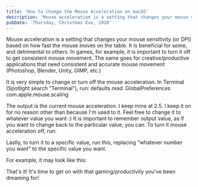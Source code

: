 ```yaml
---
title: 'How to Change the Mouse Acceleration on macOS'
description: 'Mouse acceleration is a setting that changes your mouse sensitivity (or DPI) based on how fast the mouse moves on the table.It is beneficial for some, and detrimental to others.'
pubDate: 'Thursday, Christmas Eve, 2020'
---
```


Mouse acceleration is a setting that changes your mouse sensitivity (or DPI) based on how fast the mouse moves on the table. It is beneficial for some, and detrimental to others. In games, for example, it is important to turn it off to get consistent mouse movement. The same goes for creative/productive applications that need consistent and accurate mouse movement (Photoshop, Blender, Unity, GIMP, etc.)

It is very simple to change or turn off the mouse acceleration. In Terminal (Spotlight search "Terminal"), run: defaults read .GlobalPreferences com.apple.mouse.scaling

The output is the current mouse acceleration. I keep mine at 2.5. I keep it on for no reason other than because I'm used to it. Feel free to change it to whatever value you want :) It is important to remember output value, as if you want to change back to the particular value, you can. To turn it mouse acceleration off, run:

Lastly, to turn it to a specific value, run this, replacing "whatever number you want" to the specific value you want.

For example, it may look like this:

That's it! It's time to get on with that gaming/productivity you've been dreaming for!